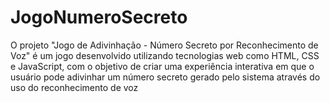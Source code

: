 # JogoNumeroSecreto
O projeto "Jogo de Adivinhação - Número Secreto por Reconhecimento de Voz" é um jogo desenvolvido utilizando tecnologias web como HTML, CSS e JavaScript, com o objetivo de criar uma experiência interativa em que o usuário pode adivinhar um número secreto gerado pelo sistema através do uso do reconhecimento de voz
